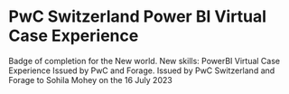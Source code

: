 # PwC Switzerland Power BI Virtual Case Experience


Badge of completion for the New world. New skills: PowerBI Virtual Case Experience
Issued by PwC and Forage.
Issued by PwC Switzerland and Forage to Sohila Mohey on the 16 July 2023

